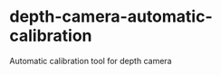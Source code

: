 depth-camera-automatic-calibration
==================================

Automatic calibration tool for depth camera